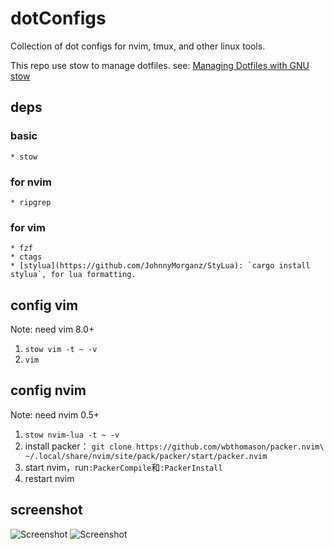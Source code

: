 # dotConfigs

Collection of dot configs for nvim, tmux, and other linux tools.

This repo use stow to manage dotfiles. see: [Managing Dotfiles with GNU stow](https://news.ycombinator.com/item?id=27137172)

## deps
### basic
    * stow

### for nvim
    * ripgrep

### for vim
    * fzf
    * ctags
    * [stylua](https://github.com/JohnnyMorganz/StyLua): `cargo install stylua`, for lua formatting.

## config vim
Note: need vim 8.0+
1. `stow vim -t ~ -v`
2. `vim`

## config nvim
Note: need nvim 0.5+
1. `stow nvim-lua -t ~ -v`
2. install packer： ```
git clone https://github.com/wbthomason/packer.nvim\
 ~/.local/share/nvim/site/pack/packer/start/packer.nvim ```
3. start nvim，run`:PackerCompile`和`:PackerInstall`
4. restart nvim

## screenshot
![Screenshot](/screenshots/nvim.png?raw=true "Example Screenshot")
![Screenshot](/screenshots/nvim1.png?raw=true "Example Screenshot")
